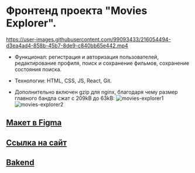 # Фронтенд проекта "Movies Explorer".

https://user-images.githubusercontent.com/99093433/216054494-d3ea4ad4-858b-45b7-8de9-c840bb65e442.mp4

* Функционал: регистрация и авторизация пользователей, редактирование профиля, поиск и сохранение фильмов, сохранение состояния поиска.
* Технологии: HTML, CSS, JS, React, Git.

* Дополнительно включен gzip для nginx, благодаря чему размер главного бандла сжат с 209kB до 63kB:
![movies-explorer1](https://user-images.githubusercontent.com/99093433/216055365-4e1ca195-b6d9-4f85-969a-4053749ecc09.jpg)
![movies-explorer2](https://user-images.githubusercontent.com/99093433/216055419-59a9ed03-fd3f-4589-9b9f-fbe3b843d7ad.jpg)


## [Макет в Figma](https://www.figma.com/file/weGFNaxyjDPOs9PbZ7oKbR/Diploma-(Copy)?node-id=999%3A6564&t=0fUpCSvcsvTahHBf-1)

## [Ссылка на сайт](https://diploma.margosha.nomoredomains.club/)

## [Bakend](https://github.com/MargoShabanova/movies-explorer-api)
